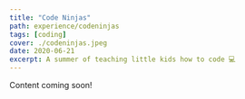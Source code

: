 ```yaml
---
title: "Code Ninjas"
path: experience/codeninjas
tags: [coding]
cover: ./codeninjas.jpeg
date: 2020-06-21
excerpt: A summer of teaching little kids how to code 💻
---
```


Content coming soon! 
